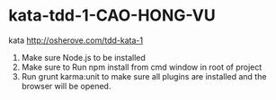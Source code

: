 # kata-tdd-1-CAO-HONG-VU
kata http://osherove.com/tdd-kata-1

1. Make sure Node.js to be installed
2. Make sure to Run npm install from cmd window in root of project
3. Run grunt karma:unit to make sure all plugins are installed and the browser will be opened.